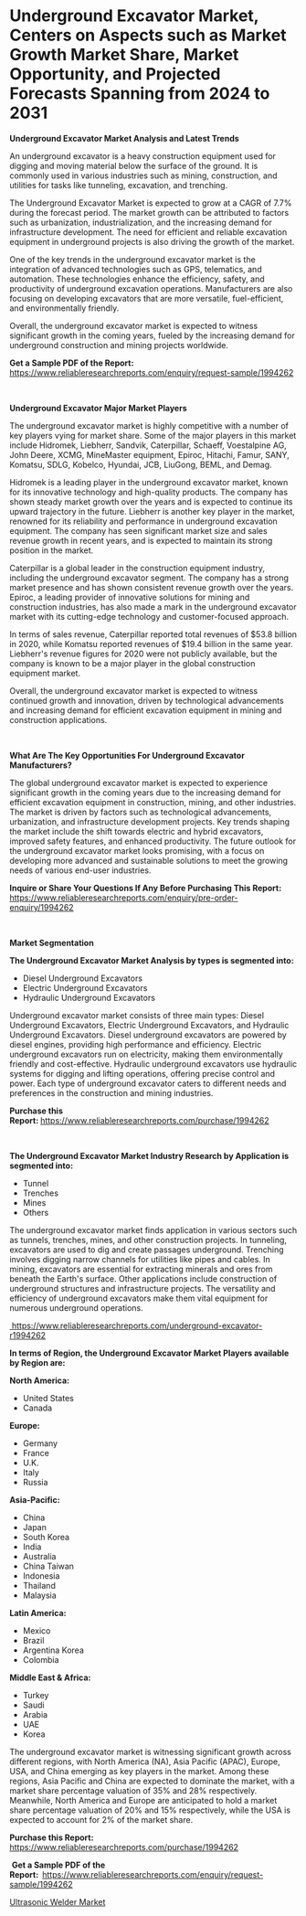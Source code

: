 <p><h1>Underground Excavator Market, Centers on Aspects such as Market Growth Market Share, Market Opportunity, and Projected Forecasts Spanning from 2024 to 2031</h1></p><p><strong>Underground Excavator Market Analysis and Latest Trends</strong></p>
<p><p>An underground excavator is a heavy construction equipment used for digging and moving material below the surface of the ground. It is commonly used in various industries such as mining, construction, and utilities for tasks like tunneling, excavation, and trenching.</p><p>The Underground Excavator Market is expected to grow at a CAGR of 7.7% during the forecast period. The market growth can be attributed to factors such as urbanization, industrialization, and the increasing demand for infrastructure development. The need for efficient and reliable excavation equipment in underground projects is also driving the growth of the market.</p><p>One of the key trends in the underground excavator market is the integration of advanced technologies such as GPS, telematics, and automation. These technologies enhance the efficiency, safety, and productivity of underground excavation operations. Manufacturers are also focusing on developing excavators that are more versatile, fuel-efficient, and environmentally friendly.</p><p>Overall, the underground excavator market is expected to witness significant growth in the coming years, fueled by the increasing demand for underground construction and mining projects worldwide.</p></p>
<p><strong>Get a Sample PDF of the Report:&nbsp;</strong> <a href="https://www.reliableresearchreports.com/enquiry/request-sample/1994262">https://www.reliableresearchreports.com/enquiry/request-sample/1994262</a></p>
<p>&nbsp;</p>
<p><strong>Underground Excavator Major Market Players</strong></p>
<p><p>The underground excavator market is highly competitive with a number of key players vying for market share. Some of the major players in this market include Hidromek, Liebherr, Sandvik, Caterpillar, Schaeff, Voestalpine AG, John Deere, XCMG, MineMaster equipment, Epiroc, Hitachi, Famur, SANY, Komatsu, SDLG, Kobelco, Hyundai, JCB, LiuGong, BEML, and Demag.</p><p>Hidromek is a leading player in the underground excavator market, known for its innovative technology and high-quality products. The company has shown steady market growth over the years and is expected to continue its upward trajectory in the future. Liebherr is another key player in the market, renowned for its reliability and performance in underground excavation equipment. The company has seen significant market size and sales revenue growth in recent years, and is expected to maintain its strong position in the market.</p><p>Caterpillar is a global leader in the construction equipment industry, including the underground excavator segment. The company has a strong market presence and has shown consistent revenue growth over the years. Epiroc, a leading provider of innovative solutions for mining and construction industries, has also made a mark in the underground excavator market with its cutting-edge technology and customer-focused approach.</p><p>In terms of sales revenue, Caterpillar reported total revenues of $53.8 billion in 2020, while Komatsu reported revenues of $19.4 billion in the same year. Liebherr's revenue figures for 2020 were not publicly available, but the company is known to be a major player in the global construction equipment market.</p><p>Overall, the underground excavator market is expected to witness continued growth and innovation, driven by technological advancements and increasing demand for efficient excavation equipment in mining and construction applications.</p></p>
<p>&nbsp;</p>
<p><strong>What Are The Key Opportunities For Underground Excavator Manufacturers?</strong></p>
<p><p>The global underground excavator market is expected to experience significant growth in the coming years due to the increasing demand for efficient excavation equipment in construction, mining, and other industries. The market is driven by factors such as technological advancements, urbanization, and infrastructure development projects. Key trends shaping the market include the shift towards electric and hybrid excavators, improved safety features, and enhanced productivity. The future outlook for the underground excavator market looks promising, with a focus on developing more advanced and sustainable solutions to meet the growing needs of various end-user industries.</p></p>
<p><strong>Inquire or Share Your Questions If Any Before Purchasing This Report:</strong> <a href="https://www.reliableresearchreports.com/enquiry/pre-order-enquiry/1994262">https://www.reliableresearchreports.com/enquiry/pre-order-enquiry/1994262</a></p>
<p>&nbsp;</p>
<p><strong>Market Segmentation</strong></p>
<p><strong>The Underground Excavator Market Analysis by types is segmented into:</strong></p>
<p><ul><li>Diesel Underground Excavators</li><li>Electric Underground Excavators</li><li>Hydraulic Underground Excavators</li></ul></p>
<p><p>Underground excavator market consists of three main types: Diesel Underground Excavators, Electric Underground Excavators, and Hydraulic Underground Excavators. Diesel underground excavators are powered by diesel engines, providing high performance and efficiency. Electric underground excavators run on electricity, making them environmentally friendly and cost-effective. Hydraulic underground excavators use hydraulic systems for digging and lifting operations, offering precise control and power. Each type of underground excavator caters to different needs and preferences in the construction and mining industries.</p></p>
<p><strong>Purchase this Report:&nbsp;</strong><a href="https://www.reliableresearchreports.com/purchase/1994262">https://www.reliableresearchreports.com/purchase/1994262</a></p>
<p>&nbsp;</p>
<p><strong>The Underground Excavator Market Industry Research by Application is segmented into:</strong></p>
<p><ul><li>Tunnel</li><li>Trenches</li><li>Mines</li><li>Others</li></ul></p>
<p><p>The underground excavator market finds application in various sectors such as tunnels, trenches, mines, and other construction projects. In tunneling, excavators are used to dig and create passages underground. Trenching involves digging narrow channels for utilities like pipes and cables. In mining, excavators are essential for extracting minerals and ores from beneath the Earth's surface. Other applications include construction of underground structures and infrastructure projects. The versatility and efficiency of underground excavators make them vital equipment for numerous underground operations.</p></p>
<p><a href="https://www.reliableresearchreports.com/underground-excavator-r1994262">&nbsp;https://www.reliableresearchreports.com/underground-excavator-r1994262</a></p>
<p><strong>In terms of Region, the Underground Excavator Market Players available by Region are:</strong></p>
<p>
    <p> <strong> North America: </strong>
        <ul>
            <li>United States</li>
            <li>Canada</li>
        </ul>
        </p> 
    <p> <strong> Europe: </strong>
        <ul>
            <li>Germany</li>
            <li>France</li>
            <li>U.K.</li>
            <li>Italy</li>
            <li>Russia</li>
        </ul>
        </p> 
    <p> <strong> Asia-Pacific: </strong>
        <ul>
            <li>China</li>
            <li>Japan</li>
            <li>South Korea</li>
            <li>India</li>
            <li>Australia</li>
            <li>China Taiwan</li>
            <li>Indonesia</li>
            <li>Thailand</li>
            <li>Malaysia</li>
        </ul>
        </p> 
    <p> <strong> Latin America: </strong>
        <ul>
            <li>Mexico</li>
            <li>Brazil</li>
            <li>Argentina Korea</li>
            <li>Colombia</li>
        </ul>
        </p> 
    <p> <strong> Middle East & Africa: </strong>
        <ul>
            <li>Turkey</li>
            <li>Saudi</li>
            <li>Arabia</li>
            <li>UAE</li>
            <li>Korea</li>
        </ul>
    </p>
    </p>
<p><p>The underground excavator market is witnessing significant growth across different regions, with North America (NA), Asia Pacific (APAC), Europe, USA, and China emerging as key players in the market. Among these regions, Asia Pacific and China are expected to dominate the market, with a market share percentage valuation of 35% and 28% respectively. Meanwhile, North America and Europe are anticipated to hold a market share percentage valuation of 20% and 15% respectively, while the USA is expected to account for 2% of the market share.</p></p>
<p><strong>Purchase this Report: </strong><a href="https://www.reliableresearchreports.com/purchase/1994262">https://www.reliableresearchreports.com/purchase/1994262</a></p>
<p>&nbsp;<strong>Get a Sample PDF of the Report:&nbsp;&nbsp;</strong><a href="https://www.reliableresearchreports.com/enquiry/request-sample/1994262">https://www.reliableresearchreports.com/enquiry/request-sample/1994262</a></p>
<p><strong></strong></p>
<p><p><a href="https://issuu.com/reportprime-2/docs/ultrasonic-welder-market-size-2030.pptx">Ultrasonic Welder Market</a></p></p>